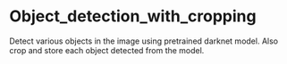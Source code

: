 # Object_detection_with_cropping
Detect various objects in the image using pretrained darknet model.
Also crop and store each object detected from the model.
